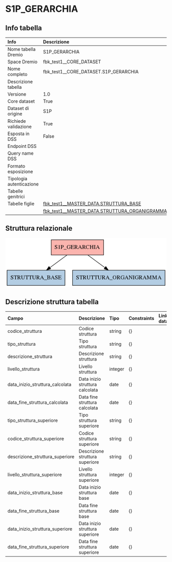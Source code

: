 # S1P_GERARCHIA

## Info tabella

| Info                     | Descrizione                                                                                                               |
|:-------------------------|:--------------------------------------------------------------------------------------------------------------------------|
| Nome tabella Dremio      | S1P_GERARCHIA                                                                                                             |
| Space Dremio             | fbk_test1__CORE_DATASET                                                                                                   |
| Nome completo            | fbk_test1__CORE_DATASET.S1P_GERARCHIA                                                                                     |
| Descrizione tabella      |                                                                                                                           |
| Versione                 | 1.0                                                                                                                       |
| Core dataset             | True                                                                                                                      |
| Dataset di origine       | S1P                                                                                                                       |
| Richiede validazione     | True                                                                                                                      |
| Esposta in DSS           | False                                                                                                                     |
| Endpoint DSS             |                                                                                                                           |
| Query name DSS           |                                                                                                                           |
| Formato esposizione      |                                                                                                                           |
| Tipologia autenticazione |                                                                                                                           |
| Tabelle genitrici        |                                                                                                                           |
| Tabelle figlie           | [fbk_test1__MASTER_DATA.STRUTTURA_BASE](/Documentation/fbk_test1__MASTER_DATA/STRUTTURA_BASE/markdown.md)                 |
|                          | [fbk_test1__MASTER_DATA.STRUTTURA_ORGANIGRAMMA](/Documentation/fbk_test1__MASTER_DATA/STRUTTURA_ORGANIGRAMMA/markdown.md) |

## Struttura relazionale

![S1P_GERARCHIA](./graph_png.png)

## Descrizione struttura tabella

| Campo                           | Descrizione                     | Tipo    | Constraints   | Linked data   | errors   |
|:--------------------------------|:--------------------------------|:--------|:--------------|:--------------|:---------|
| codice_struttura                | Codice struttura                | string  | {}            |               | {}       |
| tipo_struttura                  | Tipo struttura                  | string  | {}            |               | {}       |
| descrizione_struttura           | Descrizione struttura           | string  | {}            |               | {}       |
| livello_struttura               | Livello struttura               | integer | {}            |               | {}       |
| data_inizio_struttura_calcolata | Data inizio struttura calcolata | date    | {}            |               | {}       |
| data_fine_struttura_calcolata   | Data fine struttura calcolata   | date    | {}            |               | {}       |
| tipo_struttura_superiore        | Tipo struttura superiore        | string  | {}            |               | {}       |
| codice_struttura_superiore      | Codice struttura superiore      | string  | {}            |               | {}       |
| descrizione_struttura_superiore | Descrizione struttura superiore | string  | {}            |               | {}       |
| livello_struttura_superiore     | Livello struttura superiore     | integer | {}            |               | {}       |
| data_inizio_struttura_base      | Data inizio struttura base      | date    | {}            |               | {}       |
| data_fine_struttura_base        | Data fine struttura base        | date    | {}            |               | {}       |
| data_inizio_struttura_superiore | Data inizio struttura superiore | date    | {}            |               | {}       |
| data_fine_struttura_superiore   | Data fine struttura superiore   | date    | {}            |               | {}       |
